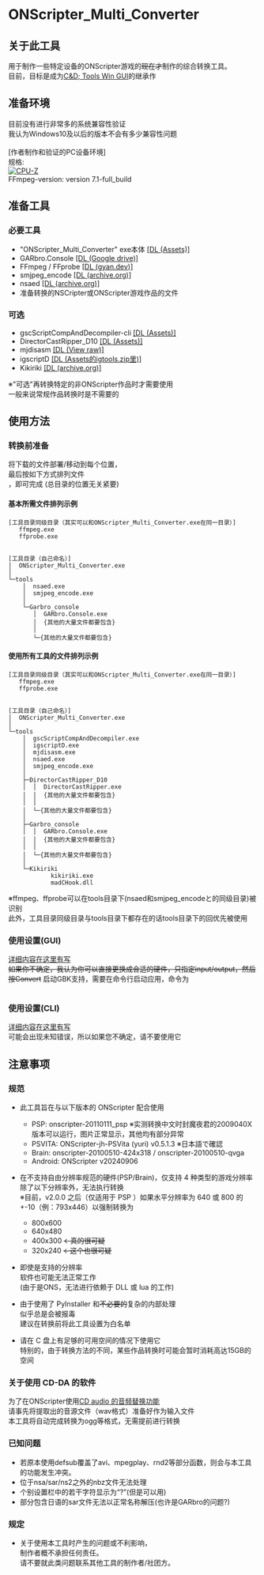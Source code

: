 # ONScripter_Multi_Converter
## 关于此工具
 用于制作一些特定设备的ONScripter游戏的~~现在才~~制作的综合转换工具。<br>
 目前，目标是成为[C&D; Tools Win GUI](https://web.archive.org/web/20170419120050fw_/http://www.geocities.jp/stm_torm/ons/tool.html)的继承作<br>


## 准备环境
 目前没有进行非常多的系统兼容性验证<br>
 我认为Windows10及以后的版本不会有多少兼容性问题<br>
 <br>
 [作者制作和验证的PC设备环境]<br>
 规格: <br>
 [![CPU-Z](https://valid.x86.fr/cache/banner/eidarj-2.png)](https://valid.x86.fr/eidarj)<br>
 FFmpeg-version: version 7.1-full_build<br>


## 准备工具
### 必要工具
 - "ONScripter_Multi_Converter" exe本体 [[DL (Assets)]](https://github.com/Prince-of-sea/ONScripter_Multi_Converter/releases/latest)
 - GARbro.Console [[DL (Google drive)]](https://drive.usercontent.google.com/u/0/uc?id=1gH9nNRxaz8GexN0B1hWyUc3o692bkWXX&export=download)
 - FFmpeg / FFprobe [[DL (gyan.dev)]](https://www.gyan.dev/ffmpeg/builds/ffmpeg-release-full.7z)
 - smjpeg_encode [[DL (archive.org)]](http://web.archive.org/web/20130203074100/http://www.geocities.jp/stm_torm/ons/smjpeg4.zip)
 - nsaed [[DL (archive.org)]](https://web.archive.org/web/20130328141650/http://www.geocities.jp/stm_torm/nsaed2.zip)
 - 准备转换的NSCripter或ONScripter游戏作品的文件<br>

### 可选
 - gscScriptCompAndDecompiler-cli [[DL (Assets)]](https://github.com/PC-CNT/gscScriptCompAndDecompiler-cli/releases/tag/pr12)
 - DirectorCastRipper_D10 [[DL (Assets)]](https://github.com/n0samu/DirectorCastRipper/releases/tag/v2.5)
 - mjdisasm [[DL (View raw)]](https://github.com/Inori/FuckGalEngine/blob/master/Majiro/mjdev/mjdisasm.exe)
 - igscriptD [[DL (Assets的igtools.zip里)]](https://github.com/lennylxx/IG_tools/releases/tag/v1.0.0)
 - Kikiriki [[DL (archive.org)]](https://web.archive.org/web/20140714111942/http://tlwiki.org/images/7/7d/Kikiriki.rar)

※"可选"再转换特定的非ONScripter作品时才需要使用<br>
一般来说常规作品转换时是不需要的<br>


## 使用方法
### 转换前准备
 将下载的文件部署/移动到每个位置，<br>
 最后按如下方式排列文件<br>
，即可完成
 (总目录的位置无关紧要)

#### 基本所需文件排列示例
```
[工具目录同级目录（其实可以和ONScripter_Multi_Converter.exe在同一目录）]
   ffmpeg.exe
   ffprobe.exe


[工具目录（自己命名）]
│  ONScripter_Multi_Converter.exe
│  
└─tools
    │  nsaed.exe
    │  smjpeg_encode.exe
    │                  
    └─Garbro_console
       │  GARbro.Console.exe
       │  {其他的大量文件都要包含}
       │  
       └─{其他的大量文件都要包含}
```

#### 使用所有工具的文件排列示例
```
[工具目录同级目录（其实可以和ONScripter_Multi_Converter.exe在同一目录）]
   ffmpeg.exe
   ffprobe.exe


[工具目录（自己命名）]
│  ONScripter_Multi_Converter.exe
│  
└─tools
    │  gscScriptCompAndDecompiler.exe
    │  igscriptD.exe
    │  mjdisasm.exe
    │  nsaed.exe
    │  smjpeg_encode.exe
    │  
    ├─DirectorCastRipper_D10
    │  │  DirectorCastRipper.exe
    │  │  {其他的大量文件都要包含}
    │  │  
    │  └─{其他的大量文件都要包含}
    │                  
    ├─Garbro_console
    │  │  GARbro.Console.exe
    │  │  {其他的大量文件都要包含}
    │  │  
    │  └─{其他的大量文件都要包含}
    │          
    └─Kikiriki
            kikiriki.exe
            madCHook.dll
```

 ※ffmpeg、ffprobe可以在tools目录下(nsaed和smjpeg_encodeと的同级目录)被识别<br>
 此外，工具目录同级目录与tools目录下都存在的话tools目录下的回优先被使用<br>


### 使用设置(GUI)
 [详细内容在这里有写](./README_setting.md)<br>
~~如果你不确定，我认为你可以直接更换成合适的硬件，只指定input/output，然后按Convert~~
启动GBK支持，需要在命令行启动应用，命令为
```ONScripter_Multi_Converter.exe -lang en -chrs gbk
```

### 使用设置(CLI)
 [详细内容在这里有写](./README_setting2.md)<br>
 可能会出现未知错误，所以如果您不确定，请不要使用它


## 注意事项
### 规范
 - 此工具旨在与以下版本的 ONScripter 配合使用
    - PSP: onscripter-20110111_psp ※实测转换中文时封魔夜君的2009040X版本可以运行，图片正常显示，其他均有部分异常
    - PSVITA: ONScripter-jh-PSVita (yuri) v0.5.1.3 ※日本語で確認
    - Brain: onscripter-20100510-424x318 / onscripter-20100510-qvga
    - Android: ONScripter v20240906

 - 在不支持自由分辨率规范的硬件(PSP/Brain)，仅支持 4 种类型的游戏分辨率<br>
   除了以下分辨率外，无法执行转换<br>
 ※目前，v2.0.0 之后（仅适用于 PSP ）如果水平分辨率为 640 或 800 的 +-10（例：793x446）以强制转换为<br>
    - 800x600
    - 640x480
    - 400x300 ~~←真的很可疑~~
    - 320x240 ~~←这个也很可疑~~

 - 即使是支持的分辨率<br>
   软件也可能无法正常工作<br>
 (由于是ONS，无法进行依赖于 DLL 或 lua 的工作)<br>

 - 由于使用了 PyInstaller 和~~不必要的~~复杂的内部处理<br>
 似乎总是会被报毒<br>
建议在转换前将此工具设置为白名单<br>

 - 请在 C 盘上有足够的可用空间的情况下使用它<br>
 特别的，由于转换方法的不同，某些作品转换时可能会暂时消耗高达15GB的空间<br>

### 关于使用 CD-DA 的软件
为了在ONScripter使用[CD audio 的音频替换功能](https://web.archive.org/web/20231102082402if_/https://onscripter.osdn.jp/onscripter.html#cd-audio-mapping)<br>
请事先将提取出的音源文件（wav格式）准备好作为输入文件<br>
本工具将自动完成转换为ogg等格式，无需提前进行转换<br>

### 已知问题
 - 若原本使用defsub覆盖了avi、mpegplay、rnd2等部分函数，则会与本工具的功能发生冲突。
 - 位于nsa/sar/ns2之外的nbz文件无法处理
 - 个别设置栏中的若干字符显示为“?”(但是可以用)
 - 部分包含日语的sar文件无法以正常名称解压(也许是GARbro的问题?)

### 规定
 - 关于使用本工具时产生的问题或不利影响，<br>
 制作者概不承担任何责任。<br>
 请不要就此类问题联系其他工具的制作者/社团方。<br>
